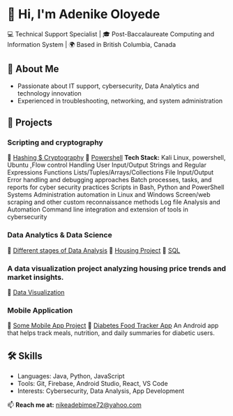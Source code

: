 # 👋 Hi, I'm Adenike Oloyede  
💻 Technical Support Specialist | 🎓 Post-Baccalaureate Computing and Information System | 🌍 Based in British Columbia, Canada  

## 🚀 About Me
- Passionate about IT support, cybersecurity, Data Analytics and technology innovation  
- Experienced in troubleshooting, networking, and system administration  


## 🧩 Projects

### Scripting and cryptography
🔹  [Hashing $ Cryptography](https://github.com/nikeadebimpe72/Scripting-Cryptography)
🔹  [Powershell](https://github.com/nikeadebimpe72/Forensic-Evidence-Imaging)
**Tech Stack:** Kali Linux, powershell, Ubuntu ,Flow control
Handling User Input/Output
Strings and Regular Expressions
Functions
Lists/Tuples/Arrays/Collections
File Input/Output
Error handling and debugging approaches
Batch processes, tasks, and reports for cyber security practices
Scripts in Bash, Python and PowerShell
Systems Administration automation in Linux and Windows
Screen/web scraping and other custom reconnaissance methods
Log file Analysis and Automation
Command line integration and extension of tools in cybersecurity

### Data Analytics & Data Science
🔹 [Different stages of Data Analysis](https://github.com/nikeadebimpe72/Data-Analysis)
🔹 [Housing Project](https://github.com/nikeadebimpe72/Housing-Cost-Analysis)
🔹  [SQL](https://github.com/nikeadebimpe72/SQL)
### A data visualization project analyzing housing price trends and market insights.  
🔹  [Data Visualization](https://github.com/nikeadebimpe72/Data-Visualization)




### Mobile Application
🔹 [Some Mobile App Project](https://github.com/nikeadebimpe72/Mobile-Applications)
🔹 [Diabetes Food Tracker App](https://github.com/AdenikeOloyede/Diabites)
An Android app that helps track meals, nutrition, and daily summaries for diabetic users.

## 🛠 Skills
- Languages: Java, Python, JavaScript  
- Tools: Git, Firebase, Android Studio, React, VS Code  
- Interests: Cybersecurity, Data Analysis, App Development  

📫 **Reach me at:** [nikeadebimpe72@yahoo.com](mailto:nikeadebimpe72@yahoo.com)


